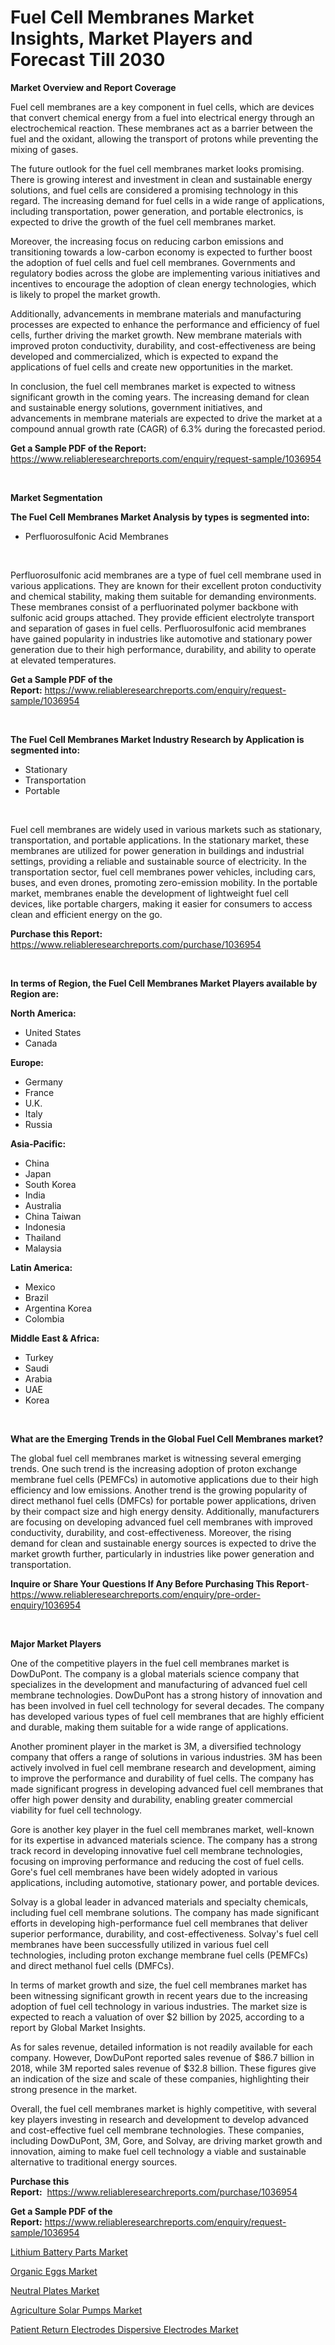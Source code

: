 <p><h1>Fuel Cell Membranes Market Insights, Market Players and Forecast Till 2030</h1></p><p><strong>Market Overview and Report Coverage</strong></p>
<p><p>Fuel cell membranes are a key component in fuel cells, which are devices that convert chemical energy from a fuel into electrical energy through an electrochemical reaction. These membranes act as a barrier between the fuel and the oxidant, allowing the transport of protons while preventing the mixing of gases.</p><p>The future outlook for the fuel cell membranes market looks promising. There is growing interest and investment in clean and sustainable energy solutions, and fuel cells are considered a promising technology in this regard. The increasing demand for fuel cells in a wide range of applications, including transportation, power generation, and portable electronics, is expected to drive the growth of the fuel cell membranes market.</p><p>Moreover, the increasing focus on reducing carbon emissions and transitioning towards a low-carbon economy is expected to further boost the adoption of fuel cells and fuel cell membranes. Governments and regulatory bodies across the globe are implementing various initiatives and incentives to encourage the adoption of clean energy technologies, which is likely to propel the market growth.</p><p>Additionally, advancements in membrane materials and manufacturing processes are expected to enhance the performance and efficiency of fuel cells, further driving the market growth. New membrane materials with improved proton conductivity, durability, and cost-effectiveness are being developed and commercialized, which is expected to expand the applications of fuel cells and create new opportunities in the market.</p><p>In conclusion, the fuel cell membranes market is expected to witness significant growth in the coming years. The increasing demand for clean and sustainable energy solutions, government initiatives, and advancements in membrane materials are expected to drive the market at a compound annual growth rate (CAGR) of 6.3% during the forecasted period.</p></p>
<p><strong>Get a Sample PDF of the Report:</strong> <a href="https://www.reliableresearchreports.com/enquiry/request-sample/1036954">https://www.reliableresearchreports.com/enquiry/request-sample/1036954</a></p>
<p>&nbsp;</p>
<p><strong>Market Segmentation</strong></p>
<p><strong>The Fuel Cell Membranes Market Analysis by types is segmented into:</strong></p>
<p><ul><li>Perfluorosulfonic Acid Membranes</li></ul></p>
<p>&nbsp;</p>
<p><p>Perfluorosulfonic acid membranes are a type of fuel cell membrane used in various applications. They are known for their excellent proton conductivity and chemical stability, making them suitable for demanding environments. These membranes consist of a perfluorinated polymer backbone with sulfonic acid groups attached. They provide efficient electrolyte transport and separation of gases in fuel cells. Perfluorosulfonic acid membranes have gained popularity in industries like automotive and stationary power generation due to their high performance, durability, and ability to operate at elevated temperatures.</p></p>
<p><strong>Get a Sample PDF of the Report:</strong>&nbsp;<a href="https://www.reliableresearchreports.com/enquiry/request-sample/1036954">https://www.reliableresearchreports.com/enquiry/request-sample/1036954</a></p>
<p>&nbsp;</p>
<p><strong>The Fuel Cell Membranes Market Industry Research by Application is segmented into:</strong></p>
<p><ul><li>Stationary</li><li>Transportation</li><li>Portable</li></ul></p>
<p>&nbsp;</p>
<p><p>Fuel cell membranes are widely used in various markets such as stationary, transportation, and portable applications. In the stationary market, these membranes are utilized for power generation in buildings and industrial settings, providing a reliable and sustainable source of electricity. In the transportation sector, fuel cell membranes power vehicles, including cars, buses, and even drones, promoting zero-emission mobility. In the portable market, membranes enable the development of lightweight fuel cell devices, like portable chargers, making it easier for consumers to access clean and efficient energy on the go.</p></p>
<p><strong>Purchase this Report:</strong>&nbsp; <a href="https://www.reliableresearchreports.com/purchase/1036954">https://www.reliableresearchreports.com/purchase/1036954</a></p>
<p>&nbsp;</p>
<p><strong>In terms of Region, the Fuel Cell Membranes Market Players available by Region are:</strong></p>
<p>
    <p> <strong> North America: </strong>
        <ul>
            <li>United States</li>
            <li>Canada</li>
        </ul>
        </p> 
    <p> <strong> Europe: </strong>
        <ul>
            <li>Germany</li>
            <li>France</li>
            <li>U.K.</li>
            <li>Italy</li>
            <li>Russia</li>
        </ul>
        </p> 
    <p> <strong> Asia-Pacific: </strong>
        <ul>
            <li>China</li>
            <li>Japan</li>
            <li>South Korea</li>
            <li>India</li>
            <li>Australia</li>
            <li>China Taiwan</li>
            <li>Indonesia</li>
            <li>Thailand</li>
            <li>Malaysia</li>
        </ul>
        </p> 
    <p> <strong> Latin America: </strong>
        <ul>
            <li>Mexico</li>
            <li>Brazil</li>
            <li>Argentina Korea</li>
            <li>Colombia</li>
        </ul>
        </p> 
    <p> <strong> Middle East & Africa: </strong>
        <ul>
            <li>Turkey</li>
            <li>Saudi</li>
            <li>Arabia</li>
            <li>UAE</li>
            <li>Korea</li>
        </ul>
    </p>
    </p>
<p>&nbsp;</p>
<p><strong>What are the Emerging Trends in the Global Fuel Cell Membranes market?</strong></p>
<p><p>The global fuel cell membranes market is witnessing several emerging trends. One such trend is the increasing adoption of proton exchange membrane fuel cells (PEMFCs) in automotive applications due to their high efficiency and low emissions. Another trend is the growing popularity of direct methanol fuel cells (DMFCs) for portable power applications, driven by their compact size and high energy density. Additionally, manufacturers are focusing on developing advanced fuel cell membranes with improved conductivity, durability, and cost-effectiveness. Moreover, the rising demand for clean and sustainable energy sources is expected to drive the market growth further, particularly in industries like power generation and transportation.</p></p>
<p><strong>Inquire or Share Your Questions If Any Before Purchasing This Report</strong>- <a href="https://www.reliableresearchreports.com/enquiry/pre-order-enquiry/1036954">https://www.reliableresearchreports.com/enquiry/pre-order-enquiry/1036954</a></p>
<p>&nbsp;</p>
<p><strong>Major Market Players</strong></p>
<p><p>One of the competitive players in the fuel cell membranes market is DowDuPont. The company is a global materials science company that specializes in the development and manufacturing of advanced fuel cell membrane technologies. DowDuPont has a strong history of innovation and has been involved in fuel cell technology for several decades. The company has developed various types of fuel cell membranes that are highly efficient and durable, making them suitable for a wide range of applications.</p><p>Another prominent player in the market is 3M, a diversified technology company that offers a range of solutions in various industries. 3M has been actively involved in fuel cell membrane research and development, aiming to improve the performance and durability of fuel cells. The company has made significant progress in developing advanced fuel cell membranes that offer high power density and durability, enabling greater commercial viability for fuel cell technology.</p><p>Gore is another key player in the fuel cell membranes market, well-known for its expertise in advanced materials science. The company has a strong track record in developing innovative fuel cell membrane technologies, focusing on improving performance and reducing the cost of fuel cells. Gore's fuel cell membranes have been widely adopted in various applications, including automotive, stationary power, and portable devices.</p><p>Solvay is a global leader in advanced materials and specialty chemicals, including fuel cell membrane solutions. The company has made significant efforts in developing high-performance fuel cell membranes that deliver superior performance, durability, and cost-effectiveness. Solvay's fuel cell membranes have been successfully utilized in various fuel cell technologies, including proton exchange membrane fuel cells (PEMFCs) and direct methanol fuel cells (DMFCs).</p><p>In terms of market growth and size, the fuel cell membranes market has been witnessing significant growth in recent years due to the increasing adoption of fuel cell technology in various industries. The market size is expected to reach a valuation of over $2 billion by 2025, according to a report by Global Market Insights.</p><p>As for sales revenue, detailed information is not readily available for each company. However, DowDuPont reported sales revenue of $86.7 billion in 2018, while 3M reported sales revenue of $32.8 billion. These figures give an indication of the size and scale of these companies, highlighting their strong presence in the market.</p><p>Overall, the fuel cell membranes market is highly competitive, with several key players investing in research and development to develop advanced and cost-effective fuel cell membrane technologies. These companies, including DowDuPont, 3M, Gore, and Solvay, are driving market growth and innovation, aiming to make fuel cell technology a viable and sustainable alternative to traditional energy sources.</p></p>
<p><strong>Purchase this Report:</strong>&nbsp;&nbsp;<a href="https://www.reliableresearchreports.com/purchase/1036954">https://www.reliableresearchreports.com/purchase/1036954</a></p>
<p></p>
<p><strong>Get a Sample PDF of the Report:</strong>&nbsp;<a href="https://www.reliableresearchreports.com/enquiry/request-sample/1036954">https://www.reliableresearchreports.com/enquiry/request-sample/1036954</a></p>
<p><p><a href="https://www.linkedin.com/pulse/lithium-battery-parts-market-size-growth-forecast-from-2023-efvje/">Lithium Battery Parts Market</a></p><p><a href="https://medium.com/@anmolreportprime/organic-eggs-market-size-growth-forecast-2023-2030-64f28450423c">Organic Eggs Market</a></p><p><a href="https://www.reportprime.com/neutral-plates-r10951">Neutral Plates Market</a></p><p><a href="https://www.linkedin.com/pulse/agriculture-solar-pumps-market-share-amp-new-trends-analysis-e3yqe/">Agriculture Solar Pumps Market</a></p><p><a href="https://www.reportprime.com/patient-return-electrodes-dispersive-electrodes-r10956">Patient Return Electrodes Dispersive Electrodes Market</a></p></p>